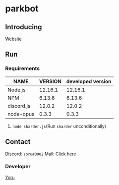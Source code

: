# parkbot

## Introducing
[Website](https://yoru.pe.kr/parkbot)

## Run
### Requirements
| NAME | VERSION | developed version |
|---|---|---|
| Node.js | 12.16.1 | 12.16.1 |
| NPM | 6.13.6 | 6.13.6 |
| discord.js | 12.0.2 | 12.0.2 |
| node-opus | 0.3.3 | 0.3.3 |

1. `node sharder.js`(Run `sharder` unconditionally)

## Contact
Discord: `Yoru#0002`
Mail: [Click here](mailto:yoru@outlook.kr)

### Developer
[Yoru](https://yoru.pe.kr)
